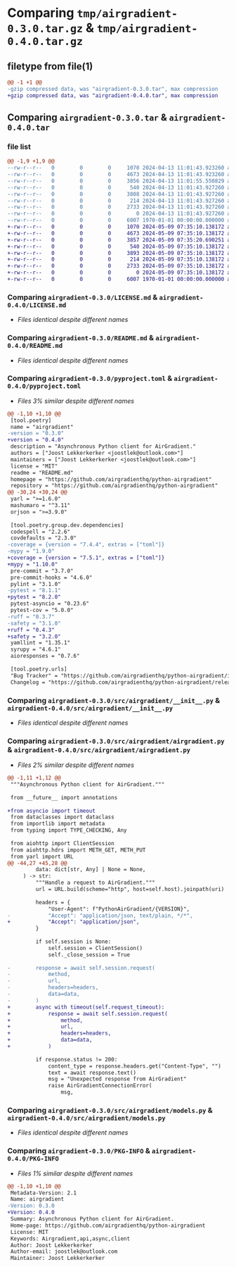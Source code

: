 # Comparing `tmp/airgradient-0.3.0.tar.gz` & `tmp/airgradient-0.4.0.tar.gz`

## filetype from file(1)

```diff
@@ -1 +1 @@
-gzip compressed data, was "airgradient-0.3.0.tar", max compression
+gzip compressed data, was "airgradient-0.4.0.tar", max compression
```

## Comparing `airgradient-0.3.0.tar` & `airgradient-0.4.0.tar`

### file list

```diff
@@ -1,9 +1,9 @@
--rw-r--r--   0        0        0     1070 2024-04-13 11:01:43.923260 airgradient-0.3.0/LICENSE.md
--rw-r--r--   0        0        0     4673 2024-04-13 11:01:43.923260 airgradient-0.3.0/README.md
--rw-r--r--   0        0        0     3856 2024-04-13 11:01:55.550829 airgradient-0.3.0/pyproject.toml
--rw-r--r--   0        0        0      540 2024-04-13 11:01:43.927260 airgradient-0.3.0/src/airgradient/__init__.py
--rw-r--r--   0        0        0     3808 2024-04-13 11:01:43.927260 airgradient-0.3.0/src/airgradient/airgradient.py
--rw-r--r--   0        0        0      214 2024-04-13 11:01:43.927260 airgradient-0.3.0/src/airgradient/exceptions.py
--rw-r--r--   0        0        0     2733 2024-04-13 11:01:43.927260 airgradient-0.3.0/src/airgradient/models.py
--rw-r--r--   0        0        0        0 2024-04-13 11:01:43.927260 airgradient-0.3.0/src/airgradient/py.typed
--rw-r--r--   0        0        0     6007 1970-01-01 00:00:00.000000 airgradient-0.3.0/PKG-INFO
+-rw-r--r--   0        0        0     1070 2024-05-09 07:35:10.138172 airgradient-0.4.0/LICENSE.md
+-rw-r--r--   0        0        0     4673 2024-05-09 07:35:10.138172 airgradient-0.4.0/README.md
+-rw-r--r--   0        0        0     3857 2024-05-09 07:35:20.690251 airgradient-0.4.0/pyproject.toml
+-rw-r--r--   0        0        0      540 2024-05-09 07:35:10.138172 airgradient-0.4.0/src/airgradient/__init__.py
+-rw-r--r--   0        0        0     3893 2024-05-09 07:35:10.138172 airgradient-0.4.0/src/airgradient/airgradient.py
+-rw-r--r--   0        0        0      214 2024-05-09 07:35:10.138172 airgradient-0.4.0/src/airgradient/exceptions.py
+-rw-r--r--   0        0        0     2733 2024-05-09 07:35:10.138172 airgradient-0.4.0/src/airgradient/models.py
+-rw-r--r--   0        0        0        0 2024-05-09 07:35:10.138172 airgradient-0.4.0/src/airgradient/py.typed
+-rw-r--r--   0        0        0     6007 1970-01-01 00:00:00.000000 airgradient-0.4.0/PKG-INFO
```

### Comparing `airgradient-0.3.0/LICENSE.md` & `airgradient-0.4.0/LICENSE.md`

 * *Files identical despite different names*

### Comparing `airgradient-0.3.0/README.md` & `airgradient-0.4.0/README.md`

 * *Files identical despite different names*

### Comparing `airgradient-0.3.0/pyproject.toml` & `airgradient-0.4.0/pyproject.toml`

 * *Files 3% similar despite different names*

```diff
@@ -1,10 +1,10 @@
 [tool.poetry]
 name = "airgradient"
-version = "0.3.0"
+version = "0.4.0"
 description = "Asynchronous Python client for AirGradient."
 authors = ["Joost Lekkerkerker <joostlek@outlook.com>"]
 maintainers = ["Joost Lekkerkerker <joostlek@outlook.com>"]
 license = "MIT"
 readme = "README.md"
 homepage = "https://github.com/airgradienthq/python-airgradient"
 repository = "https://github.com/airgradienthq/python-airgradient"
@@ -30,24 +30,24 @@
 yarl = ">=1.6.0"
 mashumaro = "^3.11"
 orjson = ">=3.9.0"
 
 [tool.poetry.group.dev.dependencies]
 codespell = "2.2.6"
 covdefaults = "2.3.0"
-coverage = {version = "7.4.4", extras = ["toml"]}
-mypy = "1.9.0"
+coverage = {version = "7.5.1", extras = ["toml"]}
+mypy = "1.10.0"
 pre-commit = "3.7.0"
 pre-commit-hooks = "4.6.0"
 pylint = "3.1.0"
-pytest = "8.1.1"
+pytest = "8.2.0"
 pytest-asyncio = "0.23.6"
 pytest-cov = "5.0.0"
-ruff = "0.3.7"
-safety = "3.1.0"
+ruff = "0.4.3"
+safety = "3.2.0"
 yamllint = "1.35.1"
 syrupy = "4.6.1"
 aioresponses = "0.7.6"
 
 [tool.poetry.urls]
 "Bug Tracker" = "https://github.com/airgradienthq/python-airgradient/issues"
 Changelog = "https://github.com/airgradienthq/python-airgradient/releases"
```

### Comparing `airgradient-0.3.0/src/airgradient/__init__.py` & `airgradient-0.4.0/src/airgradient/__init__.py`

 * *Files identical despite different names*

### Comparing `airgradient-0.3.0/src/airgradient/airgradient.py` & `airgradient-0.4.0/src/airgradient/airgradient.py`

 * *Files 2% similar despite different names*

```diff
@@ -1,11 +1,12 @@
 """Asynchronous Python client for AirGradient."""
 
 from __future__ import annotations
 
+from asyncio import timeout
 from dataclasses import dataclass
 from importlib import metadata
 from typing import TYPE_CHECKING, Any
 
 from aiohttp import ClientSession
 from aiohttp.hdrs import METH_GET, METH_PUT
 from yarl import URL
@@ -44,27 +45,28 @@
         data: dict[str, Any] | None = None,
     ) -> str:
         """Handle a request to AirGradient."""
         url = URL.build(scheme="http", host=self.host).joinpath(uri)
 
         headers = {
             "User-Agent": f"PythonAirGradient/{VERSION}",
-            "Accept": "application/json, text/plain, */*",
+            "Accept": "application/json",
         }
 
         if self.session is None:
             self.session = ClientSession()
             self._close_session = True
 
-        response = await self.session.request(
-            method,
-            url,
-            headers=headers,
-            data=data,
-        )
+        async with timeout(self.request_timeout):
+            response = await self.session.request(
+                method,
+                url,
+                headers=headers,
+                data=data,
+            )
 
         if response.status != 200:
             content_type = response.headers.get("Content-Type", "")
             text = await response.text()
             msg = "Unexpected response from AirGradient"
             raise AirGradientConnectionError(
                 msg,
```

### Comparing `airgradient-0.3.0/src/airgradient/models.py` & `airgradient-0.4.0/src/airgradient/models.py`

 * *Files identical despite different names*

### Comparing `airgradient-0.3.0/PKG-INFO` & `airgradient-0.4.0/PKG-INFO`

 * *Files 1% similar despite different names*

```diff
@@ -1,10 +1,10 @@
 Metadata-Version: 2.1
 Name: airgradient
-Version: 0.3.0
+Version: 0.4.0
 Summary: Asynchronous Python client for AirGradient.
 Home-page: https://github.com/airgradienthq/python-airgradient
 License: MIT
 Keywords: Airgradient,api,async,client
 Author: Joost Lekkerkerker
 Author-email: joostlek@outlook.com
 Maintainer: Joost Lekkerkerker
```

